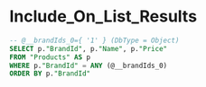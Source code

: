 # Include_On_List_Results

```sql
-- @__brandIds_0={ '1' } (DbType = Object)
SELECT p."BrandId", p."Name", p."Price"
FROM "Products" AS p
WHERE p."BrandId" = ANY (@__brandIds_0)
ORDER BY p."BrandId"
```
